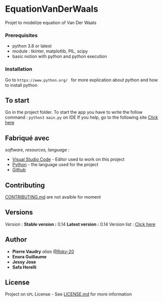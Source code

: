 # EquationVanDerWaals
 Projet to modelize equation of Van Der Waals 

### Prerequisites

- python 3.8 or latest
- module : tkinter, matplotlib, PIL, scipy
- basic notion with python and python execution

### Installation

Go to ``https://www.python.org/
`` for more explication about python and how to install python

## To start
Go in the project folder.
To start the app you have to write the follow command : ``python3 main.py`` on IDE 
If you help, go to the following site [Click here](https://geekflare.com/fr/how-to-run-python-scripts/)

## Fabriqué avec

_software, resources, language :_
* [Visual Studio Code](https://code.visualstudio.com/) - Editor used to work on this project
* [Python](https://www.python.org/) - the language used for the project
* [Github](https://github.com/)


## Contributing

 [CONTRIBUTING.md](https://example.org) are not avaible for moment

## Versions
 
_Version :_
**Stable version :** 0.14
**Latest version :** 0.14
Version list : [Click here](https://github.com/Rsky-20/EquationVanDerWaals/tags)


## Author
* **Pierre Vaudry** _alias_ [@Rsky-20](https://github.com/outout14)
* **Enora Guillaume**
* **Jessy Jose**
* **Safa Herelli**


## License

Project on ``GPL`` License - See [LICENSE.md](LICENSE.md) for more information

